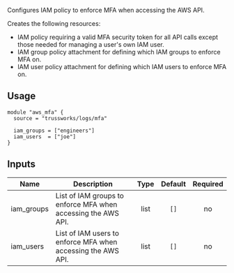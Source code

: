 <!-- BEGINNING OF PRE-COMMIT-TERRAFORM DOCS HOOK -->
Configures IAM policy to enforce MFA when accessing the AWS API.

Creates the following resources:

* IAM policy requiring a valid MFA security token for all API calls except those needed for managing a user's own IAM user.
* IAM group policy attachment for defining which IAM groups to enforce MFA on.
* IAM user policy attachment for defining which IAM users to enforce MFA on.

## Usage

```hcl
module "aws_mfa" {
  source = "trussworks/logs/mfa"

  iam_groups = ["engineers"]
  iam_users  = ["joe"]
}
```

## Inputs

| Name | Description | Type | Default | Required |
|------|-------------|:----:|:-----:|:-----:|
| iam\_groups | List of IAM groups to enforce MFA when accessing the AWS API. | list | `[]` | no |
| iam\_users | List of IAM users to enforce MFA when accessing the AWS API. | list | `[]` | no |

<!-- END OF PRE-COMMIT-TERRAFORM DOCS HOOK -->
